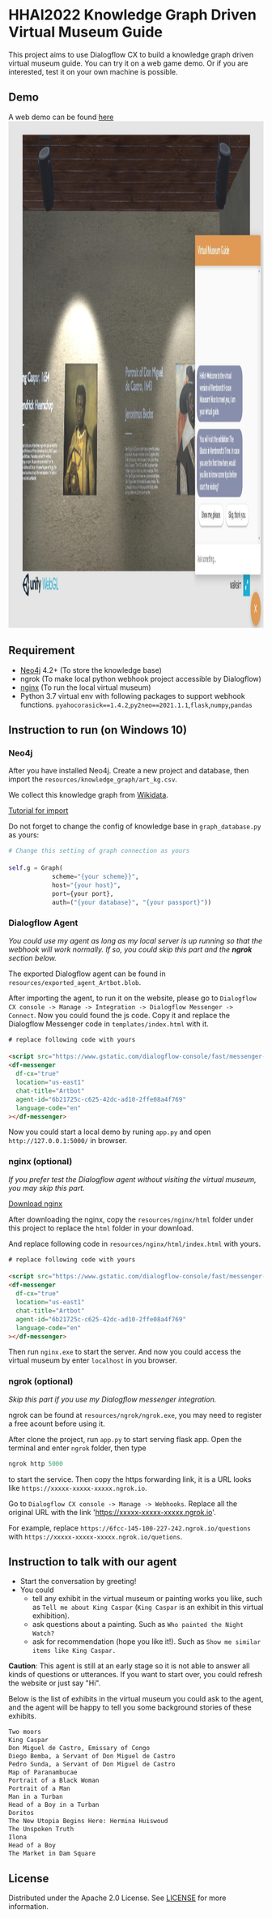 # HHAI2022 Knowledge Graph Driven Virtual Museum Guide 
This project aims to use Dialogflow CX to build a knowledge graph driven virtual museum guide. 
You can try it on a web game demo. Or if you are interested, test it on your own machine is possible.


## Demo
A web demo can be found [here](https://douliu.itch.io/conversational-virtual-museum-guide?secret=SVwIuE2X8wDBNDXgNgp5Av2h6oo)
<img src="/resources/demo_web.jpg" alt="Demo" style="height: 1000px; width:1700px;"/>

## Requirement
- [Neo4j](https://neo4j.com/download/) 4.2+ (To store the knowledge base)
- ngrok (To make local python webhook project accessible by Dialogflow)
- [nginx](http://nginx.org/en/download.html) (To run the local virtual museum) 
- Python 3.7 virtual env with following packages to support webhook functions.
`pyahocorasick==1.4.2`,`py2neo==2021.1.1`,`flask`,`numpy`,`pandas`

## Instruction to run (on Windows 10)

### Neo4j

After you have installed Neo4j. Create a new project and database, then import the `resources/knowledge_graph/art_kg.csv`.

We collect this knowledge graph from [Wikidata](https://www.wikidata.org/wiki/Wikidata:Main_Page).

[Tutorial for import](https://neo4j.com/developer/guide-import-csv/)

Do not forget to change the config of knowledge base in `graph_database.py` as yours:

```python
# Change this setting of graph connection as yours

self.g = Graph(
            scheme="{your scheme}}",
            host="{your host}",
            port={your port},
            auth=("{your database}", "{your passport}"))
```

### Dialogflow Agent
*You could use my agent as long as my local server is up running so that the webhook will work normally.
If so, you could skip this part and the **ngrok** section below.*

The exported Dialogflow agent can be found in `resources/exported_agent_Artbot.blob`.

After importing the agent, to run it on the website, please go to `Dialogflow CX console -> Manage -> Integration -> Dialogflow Messenger -> Connect`. Now you could found the js code. Copy it and replace the Dialogflow Messenger code in `templates/index.html` with it.

```html
# replace following code with yours

<script src="https://www.gstatic.com/dialogflow-console/fast/messenger-cx/bootstrap.js?v=1"></script>
<df-messenger
  df-cx="true"
  location="us-east1"
  chat-title="Artbot"
  agent-id="6b21725c-c625-42dc-ad10-2ffe08a4f769"
  language-code="en"
></df-messenger>
```
Now you could start a local demo by runing `app.py` and open `http://127.0.0.1:5000/` in browser.

### nginx (optional)

*If you prefer test the Dialogflow agent without visiting the virtual museum, you may skip this part.* 

[Download nginx](http://nginx.org/en/download.html)

After downloading the nginx, copy the `resources/nginx/html` folder under this project to replace the `html` folder in your download. 

And replace following code in `resources/nginx/html/index.html` with yours.

```html
# replace following code with yours

<script src="https://www.gstatic.com/dialogflow-console/fast/messenger-cx/bootstrap.js?v=1"></script>
<df-messenger
  df-cx="true"
  location="us-east1"
  chat-title="Artbot"
  agent-id="6b21725c-c625-42dc-ad10-2ffe08a4f769"
  language-code="en"
></df-messenger>
```

Then run `nginx.exe` to start the server. And now you could access the virtual museum by enter `localhost` in you browser. 


### ngrok (optional)

*Skip this part if you use my Dialogflow messenger integration.*

ngrok can be found at `resources/ngrok/ngrok.exe`, you may need to register a free acount before using it.

After clone the project, run `app.py` to start serving flask app. Open the terminal and enter `ngrok` folder, then type 
```python
ngrok http 5000
``` 
to start the service. 
Then copy the https forwarding link, it is a URL looks like `https://xxxxx-xxxxx-xxxxx.ngrok.io`.

Go to `Dialogflow CX console -> Manage -> Webhooks`. Replace all the original URL with the link 'https://xxxxx-xxxxx-xxxxx.ngrok.io'.

For example, replace `https://6fcc-145-100-227-242.ngrok.io/questions` with `https://xxxxx-xxxxx-xxxxx.ngrok.io/quetions`.

## Instruction to talk with our agent
- Start the conversation by greeting!
- You could 
    - tell any exhibit in the virtual museum or painting works you like, such as `Tell me about King Caspar` (`King Caspar` is an exhibit in this virtual exhibition).
    - ask questions about a painting. Such as `Who painted the Night Watch?`
    - ask for recommendation (hope you like it!). Such as `Show me similar items like King Caspar.`
    
    
**Caution**: This agent is still at an early stage so it is not able to answer all kinds of questions or utterances. If you want to start over, you could refresh the website or just say "Hi".

Below is the list of exhibits in the virtual museum you could ask to the agent, and the agent will be happy to tell you some background stories of these exhibits.
```text
Two moors
King Caspar
Don Miguel de Castro, Emissary of Congo
Diego Bemba, a Servant of Don Miguel de Castro
Pedro Sunda, a Servant of Don Miguel de Castro
Map of Paranambucae
Portrait of a Black Woman
Portrait of a Man
Man in a Turban
Head of a Boy in a Turban
Doritos
The New Utopia Begins Here: Hermina Huiswoud
The Unspoken Truth
Ilona
Head of a Boy
The Market in Dam Square
```


## License

Distributed under the Apache 2.0 License. See [LICENSE](https://github.com/LDLucien/dfcx_virtual_museum_guide/blob/master/LICENSE) for more information.

